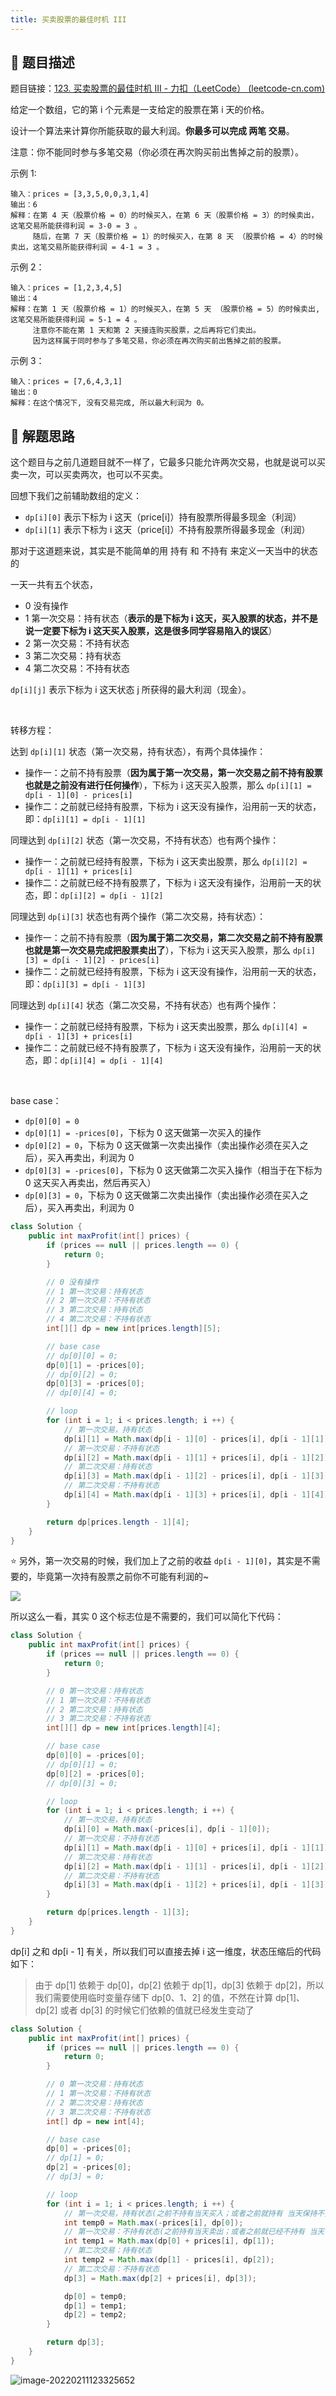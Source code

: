 ```yaml
---
title: 买卖股票的最佳时机 III
---
```


## 📃 题目描述

题目链接：[123. 买卖股票的最佳时机 III - 力扣（LeetCode） (leetcode-cn.com)](https://leetcode-cn.com/problems/best-time-to-buy-and-sell-stock-iii/)

给定一个数组，它的第 i 个元素是一支给定的股票在第 i 天的价格。

设计一个算法来计算你所能获取的最大利润。**你最多可以完成 两笔 交易**。

注意：你不能同时参与多笔交易（你必须在再次购买前出售掉之前的股票）。

示例 1:

```
输入：prices = [3,3,5,0,0,3,1,4]
输出：6
解释：在第 4 天（股票价格 = 0）的时候买入，在第 6 天（股票价格 = 3）的时候卖出，这笔交易所能获得利润 = 3-0 = 3 。
     随后，在第 7 天（股票价格 = 1）的时候买入，在第 8 天 （股票价格 = 4）的时候卖出，这笔交易所能获得利润 = 4-1 = 3 。
```

示例 2：

```
输入：prices = [1,2,3,4,5]
输出：4
解释：在第 1 天（股票价格 = 1）的时候买入，在第 5 天 （股票价格 = 5）的时候卖出, 这笔交易所能获得利润 = 5-1 = 4 。   
     注意你不能在第 1 天和第 2 天接连购买股票，之后再将它们卖出。   
     因为这样属于同时参与了多笔交易，你必须在再次购买前出售掉之前的股票。
```

示例 3：

```
输入：prices = [7,6,4,3,1] 
输出：0 
解释：在这个情况下, 没有交易完成, 所以最大利润为 0。
```

## 🔔 解题思路

这个题目与之前几道题目就不一样了，它最多只能允许两次交易，也就是说可以买卖一次，可以买卖两次，也可以不买卖。

回想下我们之前辅助数组的定义：

- `dp[i][0]` 表示下标为 i 这天（price[i]）持有股票所得最多现金（利润）
- `dp[i][1]` 表示下标为 i 这天（price[i]）不持有股票所得最多现金（利润）

那对于这道题来说，其实是不能简单的用 持有 和 不持有 来定义一天当中的状态的

一天一共有五个状态，

- 0 没有操作
- 1 第一次交易：持有状态（**表示的是下标为 i 这天，买入股票的状态，并不是说一定要下标为 i 这天买入股票，这是很多同学容易陷入的误区**）
- 2 第一次交易：不持有状态
- 3 第二次交易：持有状态
- 4 第二次交易：不持有状态

`dp[i][j]` 表示下标为 i 这天状态 j 所获得的最大利润（现金）。

<br>

转移方程：

达到 `dp[i][1]` 状态（第一次交易，持有状态），有两个具体操作：

- 操作一：之前不持有股票（**因为属于第一次交易，第一次交易之前不持有股票也就是之前没有进行任何操作**），下标为 i 这天买入股票，那么 `dp[i][1] = dp[i - 1][0] - prices[i]`
- 操作二：之前就已经持有股票，下标为 i 这天没有操作，沿用前一天的状态，即：`dp[i][1] = dp[i - 1][1]`

同理达到 `dp[i][2]` 状态（第一次交易，不持有状态）也有两个操作：

- 操作一：之前就已经持有股票，下标为 i 这天卖出股票，那么 `dp[i][2] = dp[i - 1][1] + prices[i]`
- 操作二：之前就已经不持有股票了，下标为 i 这天没有操作，沿用前一天的状态，即：`dp[i][2] = dp[i - 1][2]`

同理达到 `dp[i][3]` 状态也有两个操作（第二次交易，持有状态）：

- 操作一：之前不持有股票（**因为属于第二次交易，第二次交易之前不持有股票也就是第一次交易完成把股票卖出了**），下标为 i 这天买入股票，那么 `dp[i][3] = dp[i - 1][2] - prices[i]`
- 操作二：之前就已经持有股票，下标为 i 这天没有操作，沿用前一天的状态，即：`dp[i][3] = dp[i - 1][3]`

同理达到 `dp[i][4]` 状态（第二次交易，不持有状态）也有两个操作：

- 操作一：之前就已经持有股票，下标为 i 这天卖出股票，那么 `dp[i][4] = dp[i - 1][3] + prices[i]`
- 操作二：之前就已经不持有股票了，下标为 i 这天没有操作，沿用前一天的状态，即：`dp[i][4] = dp[i - 1][4]`

<br>

base case：

- `dp[0][0] = 0`
- `dp[0][1] = -prices[0]`，下标为 0 这天做第一次买入的操作
- `dp[0][2] = 0`，下标为 0 这天做第一次卖出操作（卖出操作必须在买入之后），买入再卖出，利润为 0
- `dp[0][3] = -prices[0]`，下标为 0 这天做第二次买入操作（相当于在下标为 0 这天买入再卖出，然后再买入）
- `dp[0][3] = 0`，下标为 0 这天做第二次卖出操作（卖出操作必须在买入之后），买入再卖出，利润为 0


```java
class Solution {
    public int maxProfit(int[] prices) {
        if (prices == null || prices.length == 0) {
            return 0;
        }

        // 0 没有操作
        // 1 第一次交易：持有状态
        // 2 第一次交易：不持有状态
        // 3 第二次交易：持有状态
        // 4 第二次交易：不持有状态
        int[][] dp = new int[prices.length][5];

        // base case
        // dp[0][0] = 0;
        dp[0][1] = -prices[0];
        // dp[0][2] = 0;
        dp[0][3] = -prices[0];
        // dp[0][4] = 0;

        // loop
        for (int i = 1; i < prices.length; i ++) {
            // 第一次交易，持有状态
            dp[i][1] = Math.max(dp[i - 1][0] - prices[i], dp[i - 1][1]); // dp[i][1] = Math.max(-prices[i], dp[i - 1][1]);
            // 第一次交易：不持有状态
            dp[i][2] = Math.max(dp[i - 1][1] + prices[i], dp[i - 1][2]);
            // 第二次交易：持有状态
            dp[i][3] = Math.max(dp[i - 1][2] - prices[i], dp[i - 1][3]);
            // 第二次交易：不持有状态
            dp[i][4] = Math.max(dp[i - 1][3] + prices[i], dp[i - 1][4]);
        }

        return dp[prices.length - 1][4];
    }
}
```

⭐ 另外，第一次交易的时候，我们加上了之前的收益 `dp[i - 1][0]`，其实是不需要的，毕竟第一次持有股票之前你不可能有利润的~

![](https://gitee.com/veal98/images/raw/master/img/20220211122401.png)

所以这么一看，其实 0 这个标志位是不需要的，我们可以简化下代码：

```java
class Solution {
    public int maxProfit(int[] prices) {
        if (prices == null || prices.length == 0) {
            return 0;
        }

        // 0 第一次交易：持有状态
        // 1 第一次交易：不持有状态
        // 2 第二次交易：持有状态
        // 3 第二次交易：不持有状态
        int[][] dp = new int[prices.length][4];

        // base case
        dp[0][0] = -prices[0];
        // dp[0][1] = 0;
        dp[0][2] = -prices[0];
        // dp[0][3] = 0;

        // loop
        for (int i = 1; i < prices.length; i ++) {
            // 第一次交易，持有状态
            dp[i][0] = Math.max(-prices[i], dp[i - 1][0]);
            // 第一次交易：不持有状态
            dp[i][1] = Math.max(dp[i - 1][0] + prices[i], dp[i - 1][1]);
            // 第二次交易：持有状态
            dp[i][2] = Math.max(dp[i - 1][1] - prices[i], dp[i - 1][2]);
            // 第二次交易：不持有状态
            dp[i][3] = Math.max(dp[i - 1][2] + prices[i], dp[i - 1][3]);
        }

        return dp[prices.length - 1][3];
    }
}
```

dp[i] 之和 dp[i - 1] 有关，所以我们可以直接去掉 i 这一维度，状态压缩后的代码如下：

> 由于 dp[1] 依赖于 dp[0]，dp[2] 依赖于 dp[1]，dp[3] 依赖于 dp[2]，所以我们需要使用临时变量存储下 dp[0、1、2] 的值，不然在计算 dp[1]、dp[2] 或者 dp[3] 的时候它们依赖的值就已经发生变动了

```java
class Solution {
    public int maxProfit(int[] prices) {
        if (prices == null || prices.length == 0) {
            return 0;
        }

        // 0 第一次交易：持有状态
        // 1 第一次交易：不持有状态
        // 2 第二次交易：持有状态
        // 3 第二次交易：不持有状态
        int[] dp = new int[4];

        // base case
        dp[0] = -prices[0];
        // dp[1] = 0;
        dp[2] = -prices[0];
        // dp[3] = 0;

        // loop
        for (int i = 1; i < prices.length; i ++) {
            // 第一次交易，持有状态(之前不持有当天买入；或者之前就持有 当天保持不变)
            int temp0 = Math.max(-prices[i], dp[0]);
            // 第一次交易：不持有状态(之前持有当天卖出；或者之前就已经不持有 当天保持不变)
            int temp1 = Math.max(dp[0] + prices[i], dp[1]);
            // 第二次交易：持有状态
            int temp2 = Math.max(dp[1] - prices[i], dp[2]);
            // 第二次交易：不持有状态
            dp[3] = Math.max(dp[2] + prices[i], dp[3]);

            dp[0] = temp0;
            dp[1] = temp1;
            dp[2] = temp2;
        }

        return dp[3];
    }
}
```

![image-20220211123325652](https://gitee.com/veal98/images/raw/master/img/20220211123325.png)


